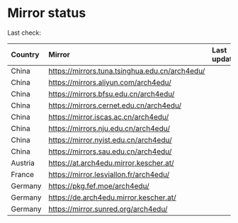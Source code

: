 <script src="./time.js"></script>
# Mirror status
Last check: <script type="text/javascript">localize(1711189079.7459958);</script>

|Country|Mirror|Last update|
|:------|:-----|:----------|
|China|https://mirrors.tuna.tsinghua.edu.cn/arch4edu/|<script type="text/javascript">localize(1711175627);</script>|
|China|https://mirrors.aliyun.com/arch4edu/|<script type="text/javascript">localize(1711175627);</script>|
|China|https://mirrors.bfsu.edu.cn/arch4edu/|<script type="text/javascript">localize(1711132148);</script>|
|China|https://mirrors.cernet.edu.cn/arch4edu/|<script type="text/javascript">localize(1711132148);</script>|
|China|https://mirror.iscas.ac.cn/arch4edu/|<script type="text/javascript">localize(1711132148);</script>|
|China|https://mirrors.nju.edu.cn/arch4edu/|<script type="text/javascript">localize(1711132148);</script>|
|China|https://mirror.nyist.edu.cn/arch4edu/|<script type="text/javascript">localize(1711132148);</script>|
|China|https://mirrors.sau.edu.cn/arch4edu/|<script type="text/javascript">localize(1711175627);</script>|
|Austria|https://at.arch4edu.mirror.kescher.at/|<script type="text/javascript">localize(1711175627);</script>|
|France|https://mirror.lesviallon.fr/arch4edu/|<script type="text/javascript">localize(1711132148);</script>|
|Germany|https://pkg.fef.moe/arch4edu/|<script type="text/javascript">localize(1711175627);</script>|
|Germany|https://de.arch4edu.mirror.kescher.at/|<script type="text/javascript">localize(1711175627);</script>|
|Germany|https://mirror.sunred.org/arch4edu/|<script type="text/javascript">localize(1711175627);</script>|

<script src="./tablefilter/tablefilter.js"></script>
<script src="./table.js"></script>